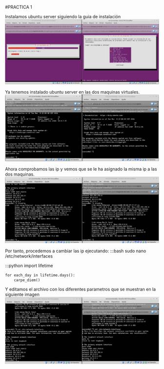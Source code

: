 #PRACTICA 1


Instalamos ubuntu server siguiendo la guia de instalación
![instalacion](./instalacion.png "Instalacion")

Ya tenemos instalado ubuntu server en las dos maquinas virtuales.
![instalado](./instalado.png "Dos VM con Ubuntu Server")

Ahora comprobamos las ip y vemos que se le ha asignado la misma ip
a las dos maquinas.
![instaladoconip](./instaladoconip.png "Misma IP en las dos maquinas")

Por tanto, procedemos a cambiar las ip ejecutando:
:::bash
sudo nano /etc/network/interfaces

:::python
    import lifetime
    
    for each_day in lifetime.days():
        carpe_diem()

Y editamos el archivo con los diferentes parametros que se muestran en
la siguiente imagen
![nuevoarchivointerface](./nuevoarchivointerface.png "Archivo interfaces nuevo")